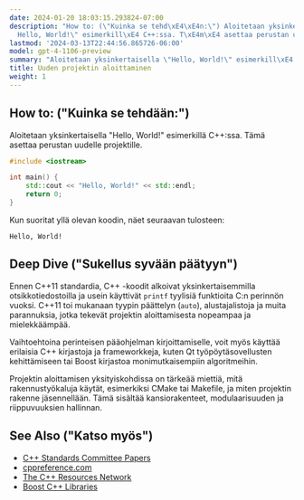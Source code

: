 ```yaml
---
date: 2024-01-20 18:03:15.293824-07:00
description: "How to: (\"Kuinka se tehd\xE4\xE4n:\") Aloitetaan yksinkertaisella \"\
  Hello, World!\" esimerkill\xE4 C++:ssa. T\xE4m\xE4 asettaa perustan uudelle projektille."
lastmod: '2024-03-13T22:44:56.865726-06:00'
model: gpt-4-1106-preview
summary: "Aloitetaan yksinkertaisella \"Hello, World!\" esimerkill\xE4 C++:ssa."
title: Uuden projektin aloittaminen
weight: 1
---
```


## How to: ("Kuinka se tehdään:")
Aloitetaan yksinkertaisella "Hello, World!" esimerkillä C++:ssa. Tämä asettaa perustan uudelle projektille.

```C++
#include <iostream>

int main() {
    std::cout << "Hello, World!" << std::endl;
    return 0;
}
```

Kun suoritat yllä olevan koodin, näet seuraavan tulosteen:
```
Hello, World!
```

## Deep Dive ("Sukellus syvään päätyyn")
Ennen C++11 standardia, C++ -koodit alkoivat yksinkertaisemmilla otsikkotiedostoilla ja usein käyttivät `printf` tyylisiä funktioita C:n perinnön vuoksi. C++11 toi mukanaan tyypin päättelyn (`auto`), alustajalistoja ja muita parannuksia, jotka tekevät projektin aloittamisesta nopeampaa ja mielekkäämpää.

Vaihtoehtoina perinteisen pääohjelman kirjoittamiselle, voit myös käyttää erilaisia C++ kirjastoja ja frameworkkeja, kuten Qt työpöytäsovellusten kehittämiseen tai Boost kirjastoa monimutkaisempiin algoritmeihin.

Projektin aloittamisen yksityiskohdissa on tärkeää miettiä, mitä rakennustyökaluja käytät, esimerkiksi CMake tai Makefile, ja miten projektin rakenne jäsennellään. Tämä sisältää kansiorakenteet, modulaarisuuden ja riippuvuuksien hallinnan.

## See Also ("Katso myös")
- [C++ Standards Committee Papers](http://www.open-std.org/jtc1/sc22/wg21/docs/papers/)
- [cppreference.com](https://en.cppreference.com/w/)
- [The C++ Resources Network](https://isocpp.org/)
- [Boost C++ Libraries](https://www.boost.org/)
